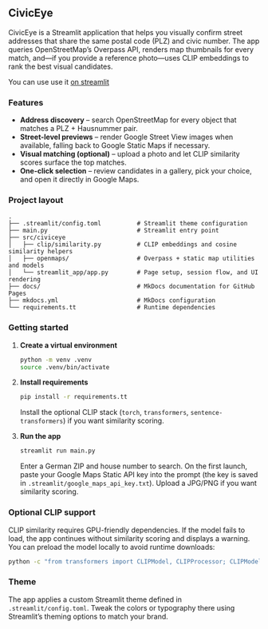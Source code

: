 ## CivicEye

CivicEye is a Streamlit application that helps you visually confirm street addresses that share the same postal code (PLZ) and civic number. The app queries OpenStreetMap’s Overpass API, renders map thumbnails for every match, and—if you provide a reference photo—uses CLIP embeddings to rank the best visual candidates.

You can use use it
[on streamlit](https://civiceye.streamlit.app/)

### Features
- **Address discovery** – search OpenStreetMap for every object that matches a PLZ + Hausnummer pair.
- **Street-level previews** – render Google Street View images when available, falling back to Google Static Maps if necessary.
- **Visual matching (optional)** – upload a photo and let CLIP similarity scores surface the top matches.
- **One-click selection** – review candidates in a gallery, pick your choice, and open it directly in Google Maps.

### Project layout
```
.
├── .streamlit/config.toml          # Streamlit theme configuration
├── main.py                         # Streamlit entry point
├── src/civiceye
│   ├── clip/similarity.py          # CLIP embeddings and cosine similarity helpers
│   ├── openmaps/                   # Overpass + static map utilities and models
│   └── streamlit_app/app.py        # Page setup, session flow, and UI rendering
├── docs/                           # MkDocs documentation for GitHub Pages
├── mkdocs.yml                      # MkDocs configuration
└── requirements.tt                 # Runtime dependencies
```

### Getting started
1. **Create a virtual environment**
   ```bash
   python -m venv .venv
   source .venv/bin/activate
   ```

2. **Install requirements**
   ```bash
   pip install -r requirements.tt
   ```
   Install the optional CLIP stack (`torch`, `transformers`, `sentence-transformers`) if you want similarity scoring.

3. **Run the app**
   ```bash
   streamlit run main.py
   ```
   Enter a German ZIP and house number to search. On the first launch, paste your Google Maps Static API key into the prompt (the key is saved in `.streamlit/google_maps_api_key.txt`). Upload a JPG/PNG if you want similarity scoring.

### Optional CLIP support
CLIP similarity requires GPU-friendly dependencies. If the model fails to load, the app continues without similarity scoring and displays a warning. You can preload the model locally to avoid runtime downloads:
```bash
python -c "from transformers import CLIPModel, CLIPProcessor; CLIPModel.from_pretrained('openai/clip-vit-base-patch32'); CLIPProcessor.from_pretrained('openai/clip-vit-base-patch32')"
```

### Theme
The app applies a custom Streamlit theme defined in `.streamlit/config.toml`. Tweak the colors or typography there using Streamlit’s theming options to match your brand.
